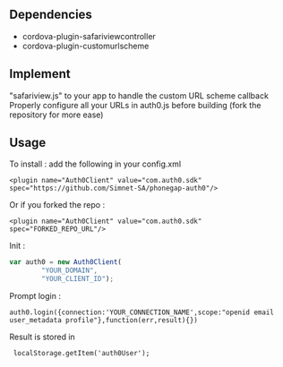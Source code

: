 ## Dependencies
- cordova-plugin-safariviewcontroller
- cordova-plugin-customurlscheme

## Implement
"safariview.js" to your app to handle the custom URL scheme callback
Properly configure all your URLs in auth0.js before building (fork the repository for more ease)

## Usage
To install : add the following in your config.xml
```
<plugin name="Auth0Client" value="com.auth0.sdk" spec="https://github.com/Simnet-SA/phonegap-auth0"/>
```
Or if you forked the repo : 
```
<plugin name="Auth0Client" value="com.auth0.sdk" spec="FORKED_REPO_URL"/>
```

Init : 
```javascript
var auth0 = new Auth0Client(
        "YOUR_DOMAIN",
        "YOUR_CLIENT_ID");
 ```
 Prompt login : 
 ```
 auth0.login({connection:'YOUR_CONNECTION_NAME',scope:"openid email user_metadata profile"},function(err,result){})
 ```
Result is stored in
```
 localStorage.getItem('auth0User');
 ```
